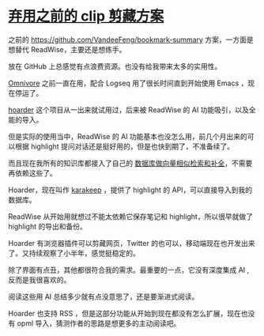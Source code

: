 # [弃用之前的 clip 剪藏方案](https://github.com/VandeeFeng/gitmemo/issues/63)

之前的 https://github.com/VandeeFeng/bookmark-summary 方案，一方面是想替代 ReadWise，主要还是想练手。

放在 GitHub 上总感觉有点浪费资源。也没有给我带来太多的实用性。

[Omnivore](https://omnivore.app/) 之前一直在用，配合 Logseq 用了很长时间直到开始使用 Emacs ，现在停运了。

[hoarder](https://github.com/hoarder-app/hoarder/) 这个项目从一出来就试用过，后来被 ReadWise 的 AI 功能吸引，以及全能的导入。

但是实际的使用当中，ReadWise 的 AI 功能基本也没怎么用，前几个月出来的可以根据 highlight 提问对话还是挺好用的，但是也快到期了，不准备续了。

而且现在我所有的知识库都接入了自己的 [数据库做向量相似检索和补全](https://www.vandee.art/blog/2025-06-10-nonotes-auto-completion.html)，不需要再依赖这些了。

Hoarder，现在叫作 [karakeep](https://github.com/karakeep-app/karakeep) ，提供了 highlight 的 API，可以直接导入到我的数据库。

ReadWise 从开始用就想过不能太依赖它保存笔记和 highlight，所以很早就做了 highlight 的导出和备份。

Hoarder 有浏览器插件可以剪藏网页，Twitter 的也可以，移动端现在也开发出来了。又持续观察了小半年，感觉挺稳定的。

除了界面有点丑，其他都很符合我的需求。最重要的一点，它没有深度集成 AI , 反而是我很喜欢的。

阅读这些用 AI 总结多少就有点没意思了，还是要渐进式阅读。

Hoarder 也支持 RSS ，但是这部分功能从开始到现在都没有怎么扩展，现在也没有 opml 导入，猜测作者的思路是想更多的主动阅读吧。

